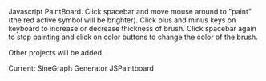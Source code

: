 Javascript PaintBoard. Click spacebar and move mouse around to "paint" (the red active symbol will be brighter). Click plus and minus keys on keyboard to increase or decrease thickness of brush. Click spacebar again to stop painting and click on color buttons to change the color of the brush.

Other projects will be added.

Current:
SineGraph Generator
JSPaintboard
